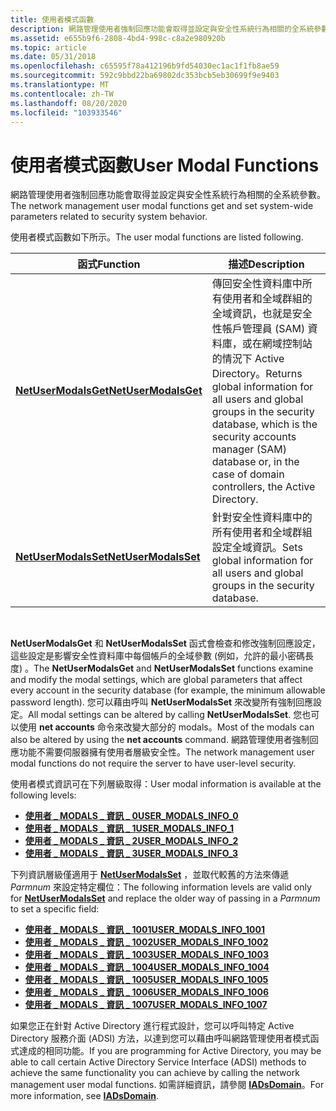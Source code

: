 ```yaml
---
title: 使用者模式函數
description: 網路管理使用者強制回應功能會取得並設定與安全性系統行為相關的全系統參數。
ms.assetid: e655b9f6-2808-4bd4-998c-c8a2e980920b
ms.topic: article
ms.date: 05/31/2018
ms.openlocfilehash: c65595f78a412196b9fd54030ec1ac1f1fb8ae59
ms.sourcegitcommit: 592c9bbd22ba69802dc353bcb5eb30699f9e9403
ms.translationtype: MT
ms.contentlocale: zh-TW
ms.lasthandoff: 08/20/2020
ms.locfileid: "103933546"
---
```

# <a name="user-modal-functions"></a><span data-ttu-id="be0a2-103">使用者模式函數</span><span class="sxs-lookup"><span data-stu-id="be0a2-103">User Modal Functions</span></span>

<span data-ttu-id="be0a2-104">網路管理使用者強制回應功能會取得並設定與安全性系統行為相關的全系統參數。</span><span class="sxs-lookup"><span data-stu-id="be0a2-104">The network management user modal functions get and set system-wide parameters related to security system behavior.</span></span>

<span data-ttu-id="be0a2-105">使用者模式函數如下所示。</span><span class="sxs-lookup"><span data-stu-id="be0a2-105">The user modal functions are listed following.</span></span>



| <span data-ttu-id="be0a2-106">函式</span><span class="sxs-lookup"><span data-stu-id="be0a2-106">Function</span></span>                                     | <span data-ttu-id="be0a2-107">描述</span><span class="sxs-lookup"><span data-stu-id="be0a2-107">Description</span></span>                                                                                                                                                                                             |
|----------------------------------------------|---------------------------------------------------------------------------------------------------------------------------------------------------------------------------------------------------------|
| [<span data-ttu-id="be0a2-108">**NetUserModalsGet**</span><span class="sxs-lookup"><span data-stu-id="be0a2-108">**NetUserModalsGet**</span></span>](/windows/desktop/api/Lmaccess/nf-lmaccess-netusermodalsget) | <span data-ttu-id="be0a2-109">傳回安全性資料庫中所有使用者和全域群組的全域資訊，也就是安全性帳戶管理員 (SAM) 資料庫，或在網域控制站的情況下 Active Directory。</span><span class="sxs-lookup"><span data-stu-id="be0a2-109">Returns global information for all users and global groups in the security database, which is the security accounts manager (SAM) database or, in the case of domain controllers, the Active Directory.</span></span> |
| [<span data-ttu-id="be0a2-110">**NetUserModalsSet**</span><span class="sxs-lookup"><span data-stu-id="be0a2-110">**NetUserModalsSet**</span></span>](/windows/desktop/api/Lmaccess/nf-lmaccess-netusermodalsset) | <span data-ttu-id="be0a2-111">針對安全性資料庫中的所有使用者和全域群組設定全域資訊。</span><span class="sxs-lookup"><span data-stu-id="be0a2-111">Sets global information for all users and global groups in the security database.</span></span>                                                                                                                       |



 

<span data-ttu-id="be0a2-112">**NetUserModalsGet** 和 **NetUserModalsSet** 函式會檢查和修改強制回應設定，這些設定是影響安全性資料庫中每個帳戶的全域參數 (例如，允許的最小密碼長度) 。</span><span class="sxs-lookup"><span data-stu-id="be0a2-112">The **NetUserModalsGet** and **NetUserModalsSet** functions examine and modify the modal settings, which are global parameters that affect every account in the security database (for example, the minimum allowable password length).</span></span> <span data-ttu-id="be0a2-113">您可以藉由呼叫 **NetUserModalsSet** 來改變所有強制回應設定。</span><span class="sxs-lookup"><span data-stu-id="be0a2-113">All modal settings can be altered by calling **NetUserModalsSet**.</span></span> <span data-ttu-id="be0a2-114">您也可以使用 **net accounts** 命令來改變大部分的 modals。</span><span class="sxs-lookup"><span data-stu-id="be0a2-114">Most of the modals can also be altered by using the **net accounts** command.</span></span> <span data-ttu-id="be0a2-115">網路管理使用者強制回應功能不需要伺服器擁有使用者層級安全性。</span><span class="sxs-lookup"><span data-stu-id="be0a2-115">The network management user modal functions do not require the server to have user-level security.</span></span>

<span data-ttu-id="be0a2-116">使用者模式資訊可在下列層級取得：</span><span class="sxs-lookup"><span data-stu-id="be0a2-116">User modal information is available at the following levels:</span></span>

-   [<span data-ttu-id="be0a2-117">**使用者 \_ MODALS \_ 資訊 \_ 0**</span><span class="sxs-lookup"><span data-stu-id="be0a2-117">**USER\_MODALS\_INFO\_0**</span></span>](/windows/desktop/api/Lmaccess/ns-lmaccess-user_modals_info_0)
-   [<span data-ttu-id="be0a2-118">**使用者 \_ MODALS \_ 資訊 \_ 1**</span><span class="sxs-lookup"><span data-stu-id="be0a2-118">**USER\_MODALS\_INFO\_1**</span></span>](/windows/desktop/api/Lmaccess/ns-lmaccess-user_modals_info_1)
-   [<span data-ttu-id="be0a2-119">**使用者 \_ MODALS \_ 資訊 \_ 2**</span><span class="sxs-lookup"><span data-stu-id="be0a2-119">**USER\_MODALS\_INFO\_2**</span></span>](/windows/desktop/api/Lmaccess/ns-lmaccess-user_modals_info_2)
-   [<span data-ttu-id="be0a2-120">**使用者 \_ MODALS \_ 資訊 \_ 3**</span><span class="sxs-lookup"><span data-stu-id="be0a2-120">**USER\_MODALS\_INFO\_3**</span></span>](/windows/desktop/api/Lmaccess/ns-lmaccess-user_modals_info_3)

<span data-ttu-id="be0a2-121">下列資訊層級僅適用于 [**NetUserModalsSet**](/windows/desktop/api/Lmaccess/nf-lmaccess-netusermodalsset) ，並取代較舊的方法來傳遞 *Parmnum* 來設定特定欄位：</span><span class="sxs-lookup"><span data-stu-id="be0a2-121">The following information levels are valid only for [**NetUserModalsSet**](/windows/desktop/api/Lmaccess/nf-lmaccess-netusermodalsset) and replace the older way of passing in a *Parmnum* to set a specific field:</span></span>

-   [<span data-ttu-id="be0a2-122">**使用者 \_ MODALS \_ 資訊 \_ 1001**</span><span class="sxs-lookup"><span data-stu-id="be0a2-122">**USER\_MODALS\_INFO\_1001**</span></span>](/windows/desktop/api/Lmaccess/ns-lmaccess-user_modals_info_1001)
-   [<span data-ttu-id="be0a2-123">**使用者 \_ MODALS \_ 資訊 \_ 1002**</span><span class="sxs-lookup"><span data-stu-id="be0a2-123">**USER\_MODALS\_INFO\_1002**</span></span>](/windows/desktop/api/Lmaccess/ns-lmaccess-user_modals_info_1002)
-   [<span data-ttu-id="be0a2-124">**使用者 \_ MODALS \_ 資訊 \_ 1003**</span><span class="sxs-lookup"><span data-stu-id="be0a2-124">**USER\_MODALS\_INFO\_1003**</span></span>](/windows/desktop/api/Lmaccess/ns-lmaccess-user_modals_info_1003)
-   [<span data-ttu-id="be0a2-125">**使用者 \_ MODALS \_ 資訊 \_ 1004**</span><span class="sxs-lookup"><span data-stu-id="be0a2-125">**USER\_MODALS\_INFO\_1004**</span></span>](/windows/desktop/api/Lmaccess/ns-lmaccess-user_modals_info_1004)
-   [<span data-ttu-id="be0a2-126">**使用者 \_ MODALS \_ 資訊 \_ 1005**</span><span class="sxs-lookup"><span data-stu-id="be0a2-126">**USER\_MODALS\_INFO\_1005**</span></span>](/windows/desktop/api/Lmaccess/ns-lmaccess-user_modals_info_1005)
-   [<span data-ttu-id="be0a2-127">**使用者 \_ MODALS \_ 資訊 \_ 1006**</span><span class="sxs-lookup"><span data-stu-id="be0a2-127">**USER\_MODALS\_INFO\_1006**</span></span>](/windows/desktop/api/Lmaccess/ns-lmaccess-user_modals_info_1006)
-   [<span data-ttu-id="be0a2-128">**使用者 \_ MODALS \_ 資訊 \_ 1007**</span><span class="sxs-lookup"><span data-stu-id="be0a2-128">**USER\_MODALS\_INFO\_1007**</span></span>](/windows/desktop/api/Lmaccess/ns-lmaccess-user_modals_info_1007)

<span data-ttu-id="be0a2-129">如果您正在針對 Active Directory 進行程式設計，您可以呼叫特定 Active Directory 服務介面 (ADSI) 方法，以達到您可以藉由呼叫網路管理使用者模式函式達成的相同功能。</span><span class="sxs-lookup"><span data-stu-id="be0a2-129">If you are programming for Active Directory, you may be able to call certain Active Directory Service Interface (ADSI) methods to achieve the same functionality you can achieve by calling the network management user modal functions.</span></span> <span data-ttu-id="be0a2-130">如需詳細資訊，請參閱 [**IADsDomain**](/windows/desktop/api/iads/nn-iads-iadsdomain)。</span><span class="sxs-lookup"><span data-stu-id="be0a2-130">For more information, see [**IADsDomain**](/windows/desktop/api/iads/nn-iads-iadsdomain).</span></span>

 

 